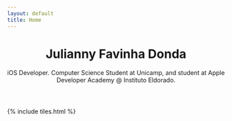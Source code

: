 ```yaml
---
layout: default
title: Home
---
```


<header>
<h1>Julianny Favinha Donda</h1>
<p>iOS Developer. Computer Science Student at Unicamp, and student at Apple Developer Academy @ Instituto Eldorado.</p>
</header>

{% include tiles.html %}
